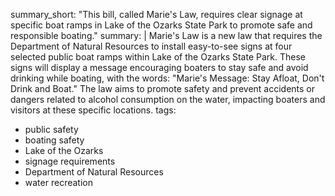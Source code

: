 summary_short: "This bill, called Marie's Law, requires clear signage at specific boat ramps in Lake of the Ozarks State Park to promote safe and responsible boating."
summary: |
  Marie's Law is a new law that requires the Department of Natural Resources to install easy-to-see signs at four selected public boat ramps within Lake of the Ozarks State Park. These signs will display a message encouraging boaters to stay safe and avoid drinking while boating, with the words: "Marie's Message: Stay Afloat, Don't Drink and Boat." The law aims to promote safety and prevent accidents or dangers related to alcohol consumption on the water, impacting boaters and visitors at these specific locations.
tags:
  - public safety
  - boating safety
  - Lake of the Ozarks
  - signage requirements
  - Department of Natural Resources
  - water recreation

